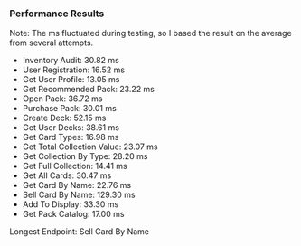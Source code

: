 



### Performance Results
Note: The ms fluctuated during testing, so I based the result on the average from several attempts.
 - Inventory Audit: 30.82 ms
 - User Registration: 16.52 ms
 - Get User Profile: 13.05 ms
 - Get Recommended Pack: 23.22 ms
 - Open Pack: 36.72 ms
 - Purchase Pack: 30.01 ms
 - Create Deck: 52.15 ms
 - Get User Decks: 38.61 ms
 - Get Card Types: 16.98 ms
 - Get Total Collection Value: 23.07 ms
 - Get Collection By Type: 28.20 ms
 - Get Full Collection: 14.41 ms
 - Get All Cards: 30.47 ms
 - Get Card By Name: 22.76 ms
 - Sell Card By Name: 129.30 ms
 - Add To Display: 33.30 ms
 - Get Pack Catalog: 17.00 ms

Longest Endpoint: Sell Card By Name
